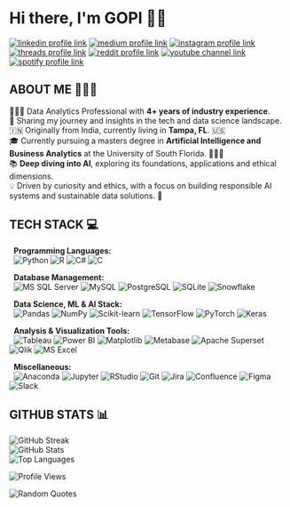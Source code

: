 # Hi there, I'm GOPI 👋🏻
[![linkedin profile link](https://img.shields.io/badge/LinkedIn-0072B1?style=for-the-badge&logo=LogMeIn&logoColor=white)](https://linkedin.com/in/gopidodda96)
[![medium profile link](https://img.shields.io/badge/Medium-444443?style=for-the-badge&logo=medium&logoColor=white)]()
[![instagram profile link](https://img.shields.io/badge/Instagram-D62976?style=for-the-badge&logo=instagram&logoColor=white)]()
[![threads profile link](https://img.shields.io/badge/Threads-42027D?style=for-the-badge&logo=threads&logoColor=white)]()
[![reddit profile link](https://img.shields.io/badge/Reddit-FF4500?style=for-the-badge&logo=reddit&logoColor=white)]()
[![youtube channel link](https://img.shields.io/badge/YouTube-FF0000?style=for-the-badge&logo=youtube&logoColor=white)]()
[![spotify profile link](https://img.shields.io/badge/Spotify-1ED761?&style=for-the-badge&logo=spotify&logoColor=white)]()
<!--
[![snapchat profile link](https://img.shields.io/badge/Snapchat-FFFC00?&style=for-the-badge&logo=snapchat&logoColor=black)]()
-->


## ABOUT ME 🙋🏻‍♂️

👨🏻‍💻 Data Analytics Professional with **4+ years of industry experience**. <br/>
🚀 Sharing my journey and insights in the tech and data science landscape. <br/>
🇮🇳 Originally from India, currently living in **Tampa, FL**. 🇺🇸 </br>
🎓 Currently pursuing a masters degree in **Artificial Intelligence and Business Analytics** at the University of South Florida. 🤘💚💛 <br/>
📚 **Deep diving into AI**, exploring its foundations, applications and ethical dimensions. <br/>
💡 Driven by curiosity and ethics, with a focus on building responsible AI systems and sustainable data solutions. 🤝 </br>


## TECH STACK 💻

&nbsp;
**Programming Languages:** <br>
&nbsp;
![Python](https://img.shields.io/badge/Python-3670A0?style=for-the-badge&logo=python&logoColor=ffdd54)
![R](https://img.shields.io/badge/R-276DC3?style=for-the-badge&logo=r&logoColor=white)
![C#](https://img.shields.io/badge/c%23-purple?style=for-the-badge&logo=csharp&logoColor=white)
![C](https://img.shields.io/badge/c-blue?style=for-the-badge&logo=csharp&logoColor=white)

&nbsp;
**Database Management:** <br>
&nbsp;
![MS SQL Server](https://img.shields.io/badge/MS%20SQL%20Server-871D16?style=for-the-badge&logo=sql&logoColor=white)
![MySQL](https://img.shields.io/badge/MySQL-4479A1?style=for-the-badge&logo=mysql&logoColor=white)
![PostgreSQL](https://img.shields.io/badge/PostgreSQL-4169E1?style=for-the-badge&logo=postgresql&logoColor=white)
![SQLite](https://img.shields.io/badge/SQLite-003B57?style=for-the-badge&logo=sqlite&logoColor=white)
![Snowflake](https://img.shields.io/badge/Snowflake-29B5E8?style=for-the-badge&logo=snowflake&logoColor=white)

&nbsp;
**Data Science, ML & AI Stack:** <br>
&nbsp;
![Pandas](https://img.shields.io/badge/Pandas-150458?style=for-the-badge&logo=pandas&logoColor=white)
![NumPy](https://img.shields.io/badge/NumPy-013243?style=for-the-badge&logo=numpy&logoColor=white)
![Scikit-learn](https://img.shields.io/badge/Scikit%20learn-F7931E?style=for-the-badge&logo=scikit-learn&logoColor=white)
![TensorFlow](https://img.shields.io/badge/TensorFlow-FF6F00?style=for-the-badge&logo=tensorflow&logoColor=white)
![PyTorch](https://img.shields.io/badge/PyTorch-EE4C2C?style=for-the-badge&logo=pytorch&logoColor=white)
![Keras](https://img.shields.io/badge/Keras-D00000?style=for-the-badge&logo=keras&logoColor=white)

&nbsp;
**Analysis & Visualization Tools:** <br>
&nbsp;
![Tableau](https://img.shields.io/badge/Tableau-538A9C?style=for-the-badge&logo=salesforce&logoColor=white)
![Power BI](https://img.shields.io/badge/Power%20BI-F2C811?style=for-the-badge&logo=googleanalytics&logoColor=black)
![Matplotlib](https://img.shields.io/badge/Matplotlib-E8EDEA?style=for-the-badge&logo=plotly&logoColor=black)
![Metabase](https://img.shields.io/badge/Metabase-509EE3?style=for-the-badge&logo=metabase&logoColor=white)
![Apache Superset](https://img.shields.io/badge/Superset-20A6C9?style=for-the-badge&logo=apachesuperset&logoColor=white)
![Qlik](https://img.shields.io/badge/Qlik-009848?style=for-the-badge&logo=qlik&logoColor=white)
![MS Excel](https://img.shields.io/badge/MS%20Excel-1D6F42?style=for-the-badge&logo=googlesheets&logoColor=white)
<!--![Seaborn](https://img.shields.io/badge/Seaborn-DAA449?style=for-the-badge&logo=exordo&logoColor=white) -->

&nbsp;
**Miscellaneous:** <br>
&nbsp;
![Anaconda](https://img.shields.io/badge/Anaconda-44A833?style=for-the-badge&logo=anaconda&logoColor=white)
![Jupyter](https://img.shields.io/badge/Jupyter-F37626?style=for-the-badge&logo=jupyter&logoColor=white)
![RStudio](https://img.shields.io/badge/R%20Studio-75AADB?style=for-the-badge&logo=rstudioide&logoColor=white)
![Git](https://img.shields.io/badge/Git-F05032?style=for-the-badge&logo=git&logoColor=white)
![Jira](https://img.shields.io/badge/Jira-0052CC?style=for-the-badge&logo=jira&logoColor=white)
![Confluence](https://img.shields.io/badge/Confluence-172B4D?style=for-the-badge&logo=confluence&logoColor=white)
![Figma](https://img.shields.io/badge/Figma-F24E1E?style=for-the-badge&logo=figma&logoColor=white)
![Slack](https://img.shields.io/badge/Slack-4A154B?style=for-the-badge&logo=slack&logoColor=white)
<!--
![Google Workspace](https://img.shields.io/badge/Google%20Workspace-00897B?style=for-the-badge&logo=googlemeet&logoColor=white)
-->



## GITHUB STATS 📊

![GitHub Streak](https://github-readme-streak-stats-two-ivory.vercel.app?user=gopidodda-usf&theme=default&currStreakNum=434d58&currStreakLabel=434d58&sideNums=434d58&sideLabels=434d58&dates=434d58&card_width=500&border_radius=0) <br/>
![GitHub Stats](https://github-readme-stats.vercel.app/api?username=gopidodda-usf&theme=default&hide_title=true&text_color=434d58&show_icons=true&icon_color=fb8c00&rank_icon=github&ring_color=fb8c00&line_height=30&card_width=500&border_radius=0&include_all_commits=true&count_private=true) <br/>
![Top Languages](https://github-readme-stats.vercel.app/api/top-langs/?username=gopidodda-usf&theme=default&layout=compact&title_color=434d58&text_color=434d58&line_height=30&card_width=500&border_radius=0&include_all_commits=true&count_private=true) <br/>

![Profile Views](https://komarev.com/ghpvc/?username=gopidodda-usf&label=PROFILE+VIEWS+%20+%20&color=fb8c00&abbreviated=true) <br/>

![Random Quotes](https://quotes-github-readme.vercel.app/api?theme=default&quoteColor=434d58&authorColor=fb8c00&symbolColor=fb8c00&card_width=500&border_radius=0)


<!--
**gopidodda-usf/gopidodda-usf** is a ✨ _special_ ✨ repository because its `README.md` (this file) appears on your GitHub profile.

Here are some ideas to get you started:

- 🔭 I’m currently working on ...
- 🌱 I’m currently learning ...
- 👯 I’m looking to collaborate on ...
- 🤔 I’m looking for help with ...
- 💬 Ask me about ...
- 📫 How to reach me: ...
- 😄 Pronouns: ...
- ⚡ Fun fact: ...
-->
 
